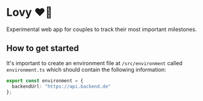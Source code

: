 # Lovy ❤️🤍

Experimental web app for couples to track their most important milestones.

## How to get started

It's important to create an environment file at `/src/environment` called `environment.ts` which
should contain the following information:

```typescript
export const environment = {
  backendUrl: "https://api.backend.de"
};
```